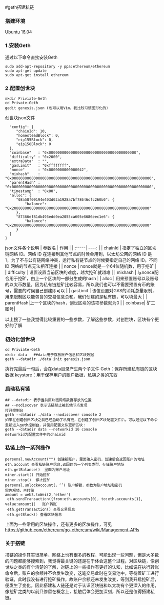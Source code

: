 #geth搭建私链

### 搭建环境
Ubuntu 16.04

### 1.安装Geth

通过以下命令直接安装Geth
```udo apt-get install software-properties-common
sudo add-apt-repository -y ppa:ethereum/ethereum
sudo apt-get update
sudo apt-get install ethereum
```
### 2.配置创世块
```
mkdir Priviate-Geth
cd Private-Geth
gedit genesis.json (也可以用Vim，我比较习惯图形化的)
```

创世块json文件
```{
  "config": {
     "chainId": 10,
     "homesteadBlock": 0,
     "eip155Block": 0,
     "eip158Block": 0
  },
  "coinbase"   : "0x0000000000000000000000000000000000000000",
  "difficulty" : "0x2000",
  "extraData"  : "",
  "gasLimit"   : "0xffffffff",
  "nonce"      : "0x0000000000000042",
  "mixhash"    : "0x0000000000000000000000000000000000000000000000000000000000000000",
  "parentHash" : "0x0000000000000000000000000000000000000000000000000000000000000000",
  "timestamp"  : "0x00",
  "alloc": {
     "08a58f09194e403d02a1928a7bf78646cfc260b0": {
         "balance": "0x200000000000000000000000000000000000000000000000000000000000000"
     },
     "87366ef81db496edd0ea2055ca605e8686eec1e6": {
         "balance": "0x200000000000000000000000000000000000000000000000000000000000000"
     }
  }
}
```
json文件各个说明
| 参数名 |  作用 |
| :-----| ----: | 
| chainId | 指定了独立的区块链网络 ID。网络 ID 在连接到其他节点的时候会用到，以太坊公网的网络 ID 是 1，为了不与公有链网络冲突，运行私有链节点的时候要指定自己的网络 ID。不同 ID 网络的节点无法相互连接 | 
| nonce | nonce就是一个64位随机数，用于挖矿 | 
| difficulty | 设置设置当前区块的难度，越大挖矿就越难 | 
| mixhash | 与nonce配合用于挖矿，由上一个区块的一部分生成的hash | 
| alloc | 用来预置账号以及账号的以太币数量，因为私有链挖矿比较容易，所以我们也可以不需要预置有币的账号，需要的时候自己创建即可以 | 
| gasLimit | 该值设置对GAS的消耗总量限制，用来限制区块能包含的交易信息总和。我们创建的是私有链，可以填最大 | 
| parentHash|上一个区块的hash，创世区块的该项参数就为0 |
| coinbase| 矿工账号|

以上搜了一些我觉得比较重要的一些参数，了解这些参数，对创世块，区块有个更好的了解

### 初始化创世块
 ```
 cd Priviate-Geth
 mkdir data   ##data用于存放账户信息和区块数据
 geth --datadir ./data init genesis.json
```
执行完最后一句后，会在data目录产生两个子文件
Geth：保存所建私有链的区块数据
keystore：用于保存用户的账户数据，私钥之类的东西

### 启动私有链

```
## --datadir 表示当前区块链网络数据存放的位置
## --nodiscover 表示该链禁止被其他节点发现
打开控制台
geth --datadir ./data --nodiscover console 2
如果在创建创世区块之前已经启动了私有链，在创建了创世区块配置文件后，可以通过以下命令重新进入geth控制台，并使用配置文件更新区块：
geth --datadir data --networkid 10 console
networkid为配置文件中的chainid
```
### 私链上的一系列操作
```
personal.newAccount("") 创建新账户，里面输入密码，创建后会返回账户的地址
eth.account 查看私链账户信息,返回的为一个列表类型，存储账户地址
eth.getBalance()  里面为账户地址
miner.start() 开始挖矿
miner.stop()  停止挖矿
personal.unlockAccount(，‘’) 账户解锁，参数为账户地址和密码
需先解锁，再转账
amount = web3.toWei(2,'ether')
 eth.sendTransaction({from:eth.accounts[0], to:eth.accounts[1], value:amount})   账户转账
 eth.getTransaction() 查看交易信息
 eth.getBlock() 查看区块信息
```
上面为一些常用的区块操作，还有更多的区块操作，可见<https://github.com/ethereum/go-ethereum/wiki/Management-APIs>

### 关于搭链
搭链的操作其实很简单，网络上也有很多的教程，可能出现一些问题，但是大多数的问题都能够搜索到，我觉得最关键的还是在于体会这整个过程，对区块链，像创世块之类的有个清楚的了解，对链上的一些操作有更好的认知，比如说在执行转账命令后，账户的余额并不会发生改变，这笔交易此时在交易池中，等待着矿工进行验证，此时我没有进行挖矿操作，故账户余额还未发生改变，等到我开启挖矿后，便发生了变化。因此搭建私人链还是对于认识区块链和以太坊有个更深入的作用，像挖矿之类的以前只停留在概念上，接触后体会更加深刻，所以还是值得搭建私链。
